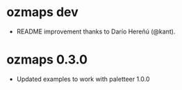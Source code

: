 # ozmaps dev

* README improvement thanks to Darío Hereñú (@kant). 

# ozmaps 0.3.0

* Updated examples to work with paletteer 1.0.0
